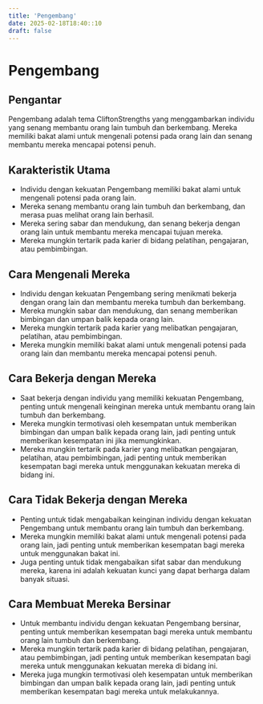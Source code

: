 ```yaml
---
title: 'Pengembang'
date: 2025-02-18T18:40::10
draft: false
---
```


# Pengembang

## Pengantar

Pengembang adalah tema CliftonStrengths yang menggambarkan individu yang senang membantu orang lain tumbuh dan berkembang. Mereka memiliki bakat alami untuk mengenali potensi pada orang lain dan senang membantu mereka mencapai potensi penuh.

## Karakteristik Utama

- Individu dengan kekuatan Pengembang memiliki bakat alami untuk mengenali potensi pada orang lain.
- Mereka senang membantu orang lain tumbuh dan berkembang, dan merasa puas melihat orang lain berhasil.
- Mereka sering sabar dan mendukung, dan senang bekerja dengan orang lain untuk membantu mereka mencapai tujuan mereka.
- Mereka mungkin tertarik pada karier di bidang pelatihan, pengajaran, atau pembimbingan.

## Cara Mengenali Mereka

- Individu dengan kekuatan Pengembang sering menikmati bekerja dengan orang lain dan membantu mereka tumbuh dan berkembang.
- Mereka mungkin sabar dan mendukung, dan senang memberikan bimbingan dan umpan balik kepada orang lain.
- Mereka mungkin tertarik pada karier yang melibatkan pengajaran, pelatihan, atau pembimbingan.
- Mereka mungkin memiliki bakat alami untuk mengenali potensi pada orang lain dan membantu mereka mencapai potensi penuh.

## Cara Bekerja dengan Mereka

- Saat bekerja dengan individu yang memiliki kekuatan Pengembang, penting untuk mengenali keinginan mereka untuk membantu orang lain tumbuh dan berkembang.
- Mereka mungkin termotivasi oleh kesempatan untuk memberikan bimbingan dan umpan balik kepada orang lain, jadi penting untuk memberikan kesempatan ini jika memungkinkan.
- Mereka mungkin tertarik pada karier yang melibatkan pengajaran, pelatihan, atau pembimbingan, jadi penting untuk memberikan kesempatan bagi mereka untuk menggunakan kekuatan mereka di bidang ini.

## Cara Tidak Bekerja dengan Mereka

- Penting untuk tidak mengabaikan keinginan individu dengan kekuatan Pengembang untuk membantu orang lain tumbuh dan berkembang.
- Mereka mungkin memiliki bakat alami untuk mengenali potensi pada orang lain, jadi penting untuk memberikan kesempatan bagi mereka untuk menggunakan bakat ini.
- Juga penting untuk tidak mengabaikan sifat sabar dan mendukung mereka, karena ini adalah kekuatan kunci yang dapat berharga dalam banyak situasi.

## Cara Membuat Mereka Bersinar

- Untuk membantu individu dengan kekuatan Pengembang bersinar, penting untuk memberikan kesempatan bagi mereka untuk membantu orang lain tumbuh dan berkembang.
- Mereka mungkin tertarik pada karier di bidang pelatihan, pengajaran, atau pembimbingan, jadi penting untuk memberikan kesempatan bagi mereka untuk menggunakan kekuatan mereka di bidang ini.
- Mereka juga mungkin termotivasi oleh kesempatan untuk memberikan bimbingan dan umpan balik kepada orang lain, jadi penting untuk memberikan kesempatan bagi mereka untuk melakukannya.
